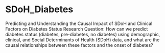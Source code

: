 # SDoH_Diabetes
Predicting and Understanding the Causal Impact of SDoH and Clinical Factors on Diabetes Status  Research Question: How can we predict diabetes status (diabetes, pre-diabetes, no diabetes) using demographic, clinical, and Social Determinants of Health (SDoH) data, and what are the causal relationships between these factors and the onset of diabetes?
